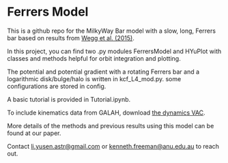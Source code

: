 # Ferrers Model

This is a github repo for the MilkyWay Bar model with a slow, long, Ferrers bar based on results from [Wegg et al. (2015)](https://ui.adsabs.harvard.edu/abs/2015MNRAS.450.4050W).

In this project, you can find two .py modules FerrersModel and HYuPlot with classes and methods helpful for orbit integration and plotting.

The potential and potential gradient with a rotating Ferrers bar and a logarithmic disk/bulge/halo is written in kcf_L4_mod.py. some configurations are stored in config.

A basic tutorial is provided in Tutorial.ipynb.

To include kinematics data from GALAH, download [the dynamics VAC](https://cloud.datacentral.org.au/teamdata/GALAH/public/GALAH_DR4/catalogs/galah_dr4_vac_dynamics_240705.fits).

More details of the methods and previous results using this model can be found at our paper. 
<!-- [our paper](). -->

Contact li.yusen.astr@gmail.com or kenneth.freeman@anu.edu.au to reach out.
